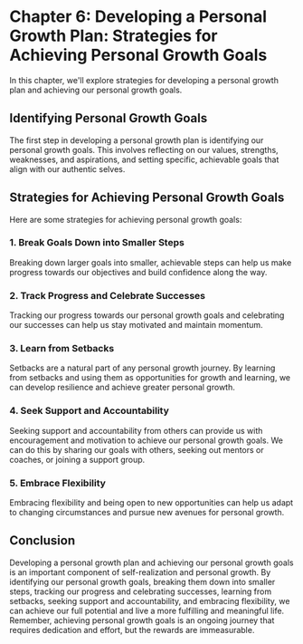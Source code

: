 Chapter 6: Developing a Personal Growth Plan: Strategies for Achieving Personal Growth Goals
============================================================================================

In this chapter, we'll explore strategies for developing a personal growth plan and achieving our personal growth goals.

Identifying Personal Growth Goals
---------------------------------

The first step in developing a personal growth plan is identifying our personal growth goals. This involves reflecting on our values, strengths, weaknesses, and aspirations, and setting specific, achievable goals that align with our authentic selves.

Strategies for Achieving Personal Growth Goals
----------------------------------------------

Here are some strategies for achieving personal growth goals:

### 1. Break Goals Down into Smaller Steps

Breaking down larger goals into smaller, achievable steps can help us make progress towards our objectives and build confidence along the way.

### 2. Track Progress and Celebrate Successes

Tracking our progress towards our personal growth goals and celebrating our successes can help us stay motivated and maintain momentum.

### 3. Learn from Setbacks

Setbacks are a natural part of any personal growth journey. By learning from setbacks and using them as opportunities for growth and learning, we can develop resilience and achieve greater personal growth.

### 4. Seek Support and Accountability

Seeking support and accountability from others can provide us with encouragement and motivation to achieve our personal growth goals. We can do this by sharing our goals with others, seeking out mentors or coaches, or joining a support group.

### 5. Embrace Flexibility

Embracing flexibility and being open to new opportunities can help us adapt to changing circumstances and pursue new avenues for personal growth.

Conclusion
----------

Developing a personal growth plan and achieving our personal growth goals is an important component of self-realization and personal growth. By identifying our personal growth goals, breaking them down into smaller steps, tracking our progress and celebrating successes, learning from setbacks, seeking support and accountability, and embracing flexibility, we can achieve our full potential and live a more fulfilling and meaningful life. Remember, achieving personal growth goals is an ongoing journey that requires dedication and effort, but the rewards are immeasurable.



